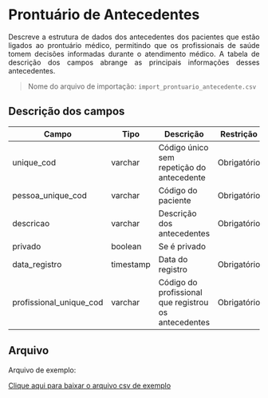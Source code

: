 # Prontuário de Antecedentes
<p align="justify"> 
Descreve a estrutura de dados dos antecedentes dos pacientes que estão ligados ao prontuário médico, permitindo que os profissionais de saúde tomem decisões informadas durante o atendimento médico. A tabela de descrição dos campos abrange as principais informações desses antecedentes.
 </p>

> Nome do arquivo de importação: `import_prontuario_antecedente.csv`

## Descrição dos campos

| Campo                       | Tipo      | Descrição                                                                  | Restrição       |
|-----------------------------|-----------|----------------------------------------------------------------------------|-----------------|
| unique_cod                 | varchar     | Código único sem repetição do antecedente                     |     Obrigatório            |
| pessoa_unique_cod | varchar     |   Código do paciente                         |      Obrigatório           |
| descricao          | varchar     | Descrição dos antecedentes                        |   Obrigatório              |
| privado               | boolean | Se é privado                                  |                 |
| data_registro          | timestamp     |   Data do registro                |   Obrigatório              |
| profissional_unique_cod            | varchar |  Código do profissional que registrou os antecedentes         |      Obrigatório           |


## Arquivo
<p align="justify">Arquivo de exemplo:</p>

[Clique aqui para baixar o arquivo csv de exemplo](arquivos_exemplos/import_prontuario_antecedente.csv ':ignore')